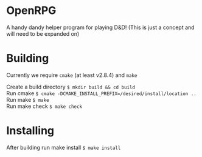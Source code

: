 # OpenRPG
A handy dandy helper program for playing D&amp;D! (This is just a concept and will need to be expanded on)

# Building
Currently we require `cmake` (at least v2.8.4) and `make`

Create a build directory `$ mkdir build && cd build`  
Run cmake `$ cmake -DCMAKE_INSTALL_PREFIX=/desired/install/location ..`  
Run make `$ make`  
Run make check `$ make check` 

# Installing
After building run make install `$ make install`